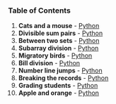 ### Table of Contents
1. __Cats and a mouse__ - [Python](Cats%20and%20a%20Mouse.py)
1. __Divisible sum pairs__ - [Python](Divisible%20Sum%20Pairs.py)
1. __Between two sets__ - [Python](Between%20Two%20Sets.py)
1. __Subarray division__ - [Python](Subarray%20Division.py)
1. __Migratory birds__ - [Python](Migratory%20Birds.py)
1. __Bill division__ - [Python](Bill%20Division.py)
1. __Number line jumps__ - [Python](Number%20Line%20Jumps.py)
1. __Breaking the records__ - [Python](Breaking%20the%20Records.py)
1. __Grading students__ - [Python](Grading%20Students.py)
1. __Apple and orange__ - [Python](Apple%20and%20Orange.py)
